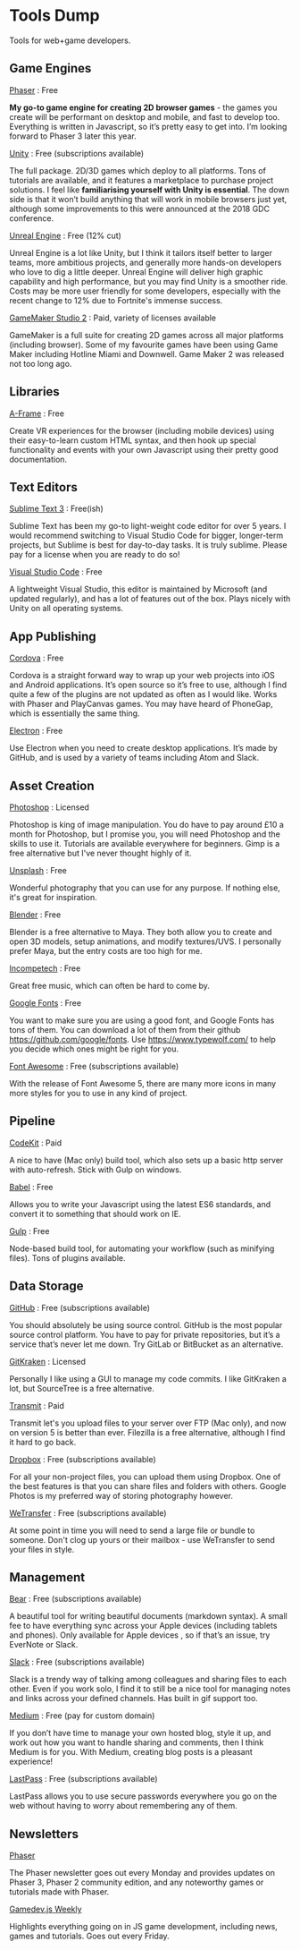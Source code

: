# Tools Dump
Tools for web+game developers.

Game Engines
---

[Phaser](https://phaser.io/phaser3) : Free

**My go-to game engine for creating 2D browser games** - the games you create will be performant on desktop and mobile, and fast to develop too. Everything is written in Javascript, so it’s pretty easy to get into. I’m looking forward to Phaser 3 later this year.

[Unity](https://unity3d.com/) : Free (subscriptions available)

The full package. 2D/3D games which deploy to all platforms. Tons of tutorials are available, and it features a marketplace to purchase project solutions. I feel like **familiarising yourself with Unity is essential**. The down side is that it won’t build anything that will work in mobile browsers just yet, although some improvements to this were announced at the 2018 GDC conference.

[Unreal Engine](https://www.unrealengine.com) : Free (12% cut)

Unreal Engine is a lot like Unity, but I think it tailors itself better to larger teams, more ambitious projects, and generally more hands-on developers who love to dig a little deeper. Unreal Engine will deliver high graphic capability and high performance, but you may find Unity is a smoother ride. Costs may be more user friendly for some developers, especially with the recent change to 12% due to Fortnite's immense success.

[GameMaker Studio 2](https://www.yoyogames.com/gamemaker) : Paid, variety of licenses available

GameMaker is a full suite for creating 2D games across all major platforms (including browser). Some of my favourite games have been using Game Maker including Hotline Miami and Downwell. Game Maker 2 was released not too long ago.

Libraries
---

[A-Frame](https://aframe.io/) : Free

Create VR experiences for the browser (including mobile devices) using their easy-to-learn custom HTML syntax, and then hook up special functionality and events with your own Javascript using their pretty good documentation.

Text Editors
---

[Sublime Text 3](https://www.sublimetext.com/3) : Free(ish)

Sublime Text has been my go-to light-weight code editor for over 5 years. I would recommend switching to Visual Studio Code for bigger, longer-term projects, but Sublime is best for day-to-day tasks. It is truly sublime. Please pay for a license when you are ready to do so!

[Visual Studio Code](https://code.visualstudio.com/) : Free

A lightweight Visual Studio, this editor is maintained by Microsoft (and updated regularly), and has a lot of features out of the box. Plays nicely with Unity on all operating systems.

App Publishing
---

[Cordova](https://cordova.apache.org/) : Free

Cordova is a straight forward way to wrap up your web projects into iOS and Android applications. It’s open source so it’s free to use, although I find quite a few of the plugins are not updated as often as I would like. Works with Phaser and PlayCanvas games. You may have heard of PhoneGap, which is essentially the same thing.

[Electron](https://electron.atom.io/) : Free

Use Electron when you need to create desktop applications. It’s made by GitHub, and is used by a variety of teams including Atom and Slack.

Asset Creation
---

[Photoshop](https://www.adobe.com/uk/products/photoshop.html) : Licensed

Photoshop is king of image manipulation. You do have to pay around £10 a month for Photoshop, but I promise you, you will need Photoshop and the skills to use it. Tutorials are available everywhere for beginners. Gimp is a free alternative but I've never thought highly of it.

[Unsplash](https://unsplash.com/) : Free

Wonderful photography that you can use for any purpose. If nothing else, it's great for inspiration.

[Blender](https://www.blender.org/) : Free

Blender is a free alternative to Maya. They both allow you to create and open 3D models, setup animations, and modify textures/UVS. I personally prefer Maya, but the entry costs are too high for me.

[Incompetech](http://incompetech.com/music/royalty-free/index.html) : Free

Great free music, which can often be hard to come by.

[Google Fonts](https://fonts.google.com/) : Free

You want to make sure you are using a good font, and Google Fonts has tons of them. You can download a lot of them from their github https://github.com/google/fonts. Use https://www.typewolf.com/ to help you decide which ones might be right for you.

[Font Awesome](http://fontawesome.com/) : Free (subscriptions available)

With the release of Font Awesome 5, there are many more icons in many more styles for you to use in any kind of project. 

Pipeline
---

[CodeKit](https://codekitapp.com/) : Paid

A nice to have (Mac only) build tool, which also sets up a basic http server with auto-refresh. Stick with Gulp on windows.

[Babel](https://babeljs.io/) : Free

Allows you to write your Javascript using the latest ES6 standards, and convert it to something that should work on IE.

[Gulp](http://gulpjs.com/) : Free

Node-based build tool, for automating your workflow (such as minifying files). Tons of plugins available.

Data Storage
---

[GitHub](https://github.com) : Free (subscriptions available)

You should absolutely be using source control. GitHub is the most popular source control platform. You have to pay for private repositories, but it’s a service that’s never let me down. Try GitLab or BitBucket as an alternative.

[GitKraken](https://www.gitkraken.com/) : Licensed

Personally I like using a GUI to manage my code commits. I like GitKraken a lot, but SourceTree is a free alternative.

[Transmit](https://panic.com/transmit/) : Paid

Transmit let's you upload files to your server over FTP (Mac only), and now on version 5 is better than ever. Filezilla is a free alternative, although I find it hard to go back.

[Dropbox](https://www.dropbox.com/home) : Free (subscriptions available)

For all your non-project files, you can upload them using Dropbox. One of the best features is that you can share files and folders with others. Google Photos is my preferred way of storing photography however.

[WeTransfer](https://wetransfer.com/) : Free (subscriptions available)

At some point in time you will need to send a large file or bundle to someone. Don't clog up yours or their mailbox - use WeTransfer to send your files in style.

Management
---

[Bear](http://www.bear-writer.com/) : Free (subscriptions available)

A beautiful tool for writing beautiful documents (markdown syntax). A small fee to have everything sync across your Apple devices (including tablets and phones). Only available for Apple devices , so if that’s an issue, try EverNote or Slack.

[Slack](https://slack.com/) : Free (subscriptions available)

Slack is a trendy way of talking among colleagues and sharing files to each other. Even if you work solo, I find it to still be a nice tool for managing notes and links across your defined channels. Has built in gif support too.

[Medium](https://medium.com) : Free (pay for custom domain)

If you don’t have time to manage your own hosted blog, style it up, and work out how you want to handle sharing and comments, then I think Medium is for you. With Medium, creating blog posts is a pleasant experience!

[LastPass](https://lastpass.com) : Free (subscriptions available)

LastPass allows you to use secure passwords everywhere you go on the web without having to worry about remembering any of them.

Newsletters
---

[Phaser](https://phaser.io/community/newsletter)

The Phaser newsletter goes out every Monday and provides updates on Phaser 3, Phaser 2 community edition, and any noteworthy games or tutorials made with Phaser.

[Gamedev.js Weekly](http://gamedevjsweekly.com/)

Highlights everything going on in JS game development, including news, games and tutorials. Goes out every Friday.
